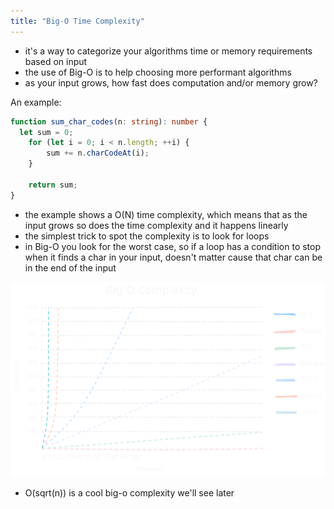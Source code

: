 ```yaml
---
title: "Big-O Time Complexity"
---
```


- it's a way to categorize your algorithms time or memory requirements based on input
- the use of Big-O is to help choosing more performant algorithms
- as your input grows, how fast does computation and/or memory grow?

An example:

```ts
function sum_char_codes(n: string): number {
  let sum = 0;
    for (let i = 0; i < n.length; ++i) {
        sum += n.charCodeAt(i);
    }

    return sum;
}
```

- the example shows a O(N) time complexity, which means that as the input grows so does the time complexity and it happens linearly
- the simplest trick to spot the complexity is to look for loops
- in Big-O you look for the worst case, so if a loop has a condition to stop when it finds a char in your input, doesn't matter cause that char can be in the end of the input

![Big-O Time Complexity Graph](./assets/big-o-complexity-graph.excalidraw.svg)

- O(sqrt(n)) is a cool big-o complexity we'll see later
